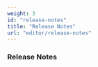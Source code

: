 ```yaml
---
weight: 3
id: "release-notes"
title: "Release Notes"
url: "editor/release-notes"
---
```


### Release Notes ###



